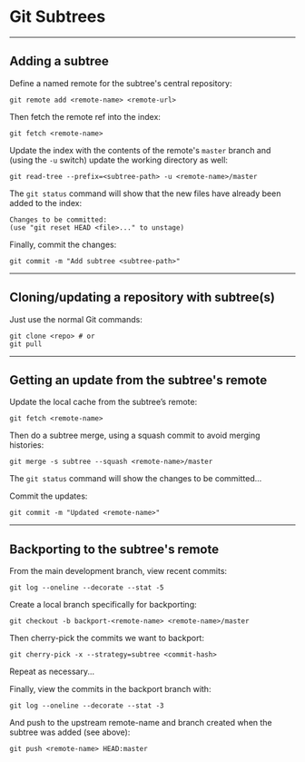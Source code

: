# Git Subtrees

----------------------------------------------------------------
## Adding a subtree

Define a named remote for the subtree's central repository:

    git remote add <remote-name> <remote-url>

Then fetch the remote ref into the index:

    git fetch <remote-name>

Update the index with the contents of the remote's `master` branch
and (using the `-u` switch) update the working directory as well:

    git read-tree --prefix=<subtree-path> -u <remote-name>/master

The `git status` command will show that the new files have already
been added to the index:

    Changes to be committed:
    (use "git reset HEAD <file>..." to unstage)

Finally, commit the changes:

    git commit -m "Add subtree <subtree-path>"

----------------------------------------------------------------
## Cloning/updating a repository with subtree(s)

Just use the normal Git commands:

    git clone <repo> # or
    git pull

----------------------------------------------------------------
## Getting an update from the subtree's remote

Update the local cache from the subtree’s remote:

    git fetch <remote-name>

Then do a subtree merge, using a squash commit to avoid merging
histories:

    git merge -s subtree --squash <remote-name>/master

The `git status` command will show the changes to be committed...

Commit the updates:

    git commit -m "Updated <remote-name>"

----------------------------------------------------------------
## Backporting to the subtree's remote

From the main development branch, view recent commits:

    git log --oneline --decorate --stat -5

Create a local branch specifically for backporting:

    git checkout -b backport-<remote-name> <remote-name>/master

Then cherry-pick the commits we want to backport:

    git cherry-pick -x --strategy=subtree <commit-hash>

Repeat as necessary...

Finally, view the commits in the backport branch with:

    git log --oneline --decorate --stat -3

And push to the upstream remote-name and branch created when
the subtree was added (see above):

    git push <remote-name> HEAD:master
